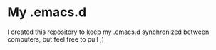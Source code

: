 # My .emacs.d

I created this repository to keep my .emacs.d synchronized between computers, but feel free to pull ;)